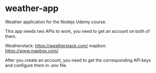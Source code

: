 # weather-app
Weather application for the Nodejs Udemy course.

This app needs two APIs to work, you need to get an account on both of them.

Weatherstack: https://weatherstack.com/
mapbox: https://www.mapbox.com/

After you create an account, you need to get the corresponding API keys and configure them in .env file.
